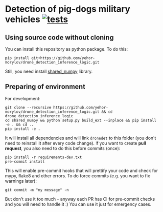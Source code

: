 # Detection of pig-dogs military vehicles [![tests](https://github.com/yehor-morylov/drone_detection_inference_logic/actions/workflows/tests.yaml/badge.svg)](https://github.com/yehor-morylov/drone_detection_inference_logic/actions/workflows/tests.yaml)

## Using source code without cloning

You can install this repository as python package. To do this:
```
pip install git+https://github.com/yehor-morylov/drone_detection_inference_logic.git
```
Still, you need install [shared_numpy](https://github.com/dillonalaird/shared_numpy.git) library.

## Preparing of environment

For development:
```
git clone --recursive https://github.com/yehor-morylov/drone_detection_inference_logic.git && cd drone_detection_inference_logic
cd shared_numpy && python setup.py build_ext --inplace && pip install -e . && cd ..
pip install -e .
```

It will install all dependencies and will link `dronedet` to this folder (you don't need to reinstall it after every code change).
If you want to create **pull request**, you also need to do this before commits (once):
```
pip install -r requirements-dev.txt
pre-commit install
```
This will enable pre-commit hooks that will prettify your code and check for mypy, flake8 and other errors. To do force commits (e.g. you want to fix warnings later):
```
git commit -m "my message" -n
```
But don't use it too much - anyway each PR has CI for pre-commit checks and you will need to handle it :) You can use it just for emergency cases.
